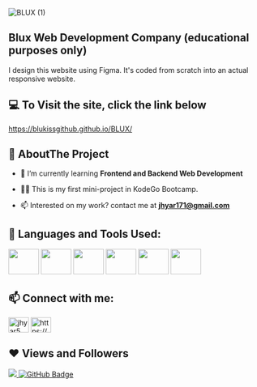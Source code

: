![BLUX (1)](https://user-images.githubusercontent.com/122438666/213951635-d36e5457-4abe-41a5-a6b7-7d3cb83224ba.png)


## Blux Web Development Company (educational purposes only)

I design this website using Figma. It's coded from scratch into an actual responsive website.

## 💻 To Visit the site, click the link below
https://blukissgithub.github.io/BLUX/

## 👩 AboutThe Project

- 🌱 I’m currently learning **Frontend and Backend Web Development**

- 👨‍💻 This is my first mini-project in KodeGo Bootcamp.

- 📫 Interested on my work? contact me at **jhyar171@gmail.com**

## 🚀 Languages and Tools Used:

<p align="left"> 
    <a> <img src="https://img.icons8.com/color/48/000000/javascript.png" height="50px" width="60px"/> </a> 
    <a> <img src="https://img.icons8.com/color/48/000000/html-5.png" height="50px" width="60px"/> </a> 
    <a> <img src="https://img.icons8.com/color/48/000000/css3.png" height="50px" width="60px"/> </a>
    <a> <img src="https://img.icons8.com/color/48/000000/git.png" height="50px" width="60px"/> </a> 
    <a> <img src="https://cdn.iconscout.com/icon/free/png-512/figma-682083.png"  height="50px" width="60px"/> </a> 
        <a> <img src="https://upload.wikimedia.org/wikipedia/commons/thumb/9/9a/Visual_Studio_Code_1.35_icon.svg/2048px-Visual_Studio_Code_1.35_icon.svg.png"  height="50px" width="60px"/> </a> 
    
    
</p>

## 📫 Connect with me:

<p align="left">
<a href="https://twitter.com/jhyar5" target="blank"><img align="center" src="https://raw.githubusercontent.com/rahuldkjain/github-profile-readme-generator/master/src/images/icons/Social/twitter.svg" alt="jhyar5" height="30" width="40" /></a>
<a href="https://linkedin.com/in/https://www.linkedin.com/in/john-rico-t-b48601253/" target="blank"><img align="center" src="https://raw.githubusercontent.com/rahuldkjain/github-profile-readme-generator/master/src/images/icons/Social/linked-in-alt.svg" alt="https://www.linkedin.com/in/john-rico-t-b48601253/" height="30" width="40" /></a>
</p>

## ❤ Views and Followers

<a href="[https://github.com/JohnTresvallesGithub/github-profile-views-counter](https://github.com/BlukissGithub)">
    <img src="https://komarev.com/ghpvc/?username=BlukissGithub">
</a>
<a href="https://github.com/BlukissGithub?tab=followers"><img src="https://img.shields.io/github/followers/BlukissGithub?label=Followers&style=social" alt="GitHub Badge"></a>

